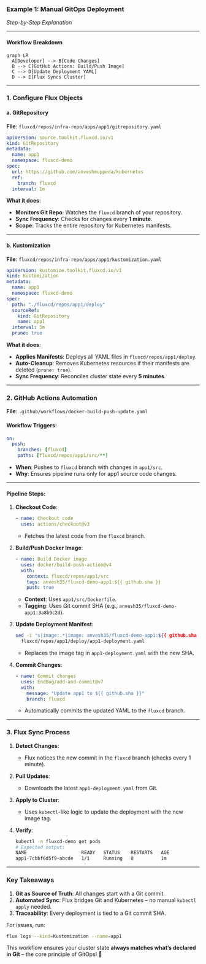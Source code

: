 ### **Example 1: Manual GitOps Deployment**  
*Step-by-Step Explanation*

---

#### **Workflow Breakdown**  
```mermaid
graph LR
  A[Developer] --> B[Code Changes]
  B --> C[GitHub Actions: Build/Push Image]
  C --> D[Update Deployment YAML]
  D --> E[Flux Syncs Cluster]
```

---

### **1. Configure Flux Objects**  
#### **a. GitRepository**  
**File**: `fluxcd/repos/infra-repo/apps/app1/gitrepository.yaml`  
```yaml
apiVersion: source.toolkit.fluxcd.io/v1
kind: GitRepository
metadata:
  name: app1
  namespace: fluxcd-demo
spec:
  url: https://github.com/anveshmuppeda/kubernetes
  ref:
    branch: fluxcd
  interval: 1m
```

**What it does**:  
- **Monitors Git Repo**: Watches the `fluxcd` branch of your repository.  
- **Sync Frequency**: Checks for changes every **1 minute**.  
- **Scope**: Tracks the entire repository for Kubernetes manifests.  

---

#### **b. Kustomization**  
**File**: `fluxcd/repos/infra-repo/apps/app1/kustomization.yaml`  
```yaml
apiVersion: kustomize.toolkit.fluxcd.io/v1
kind: Kustomization
metadata:
  name: app1
  namespace: fluxcd-demo
spec:
  path: "./fluxcd/repos/app1/deploy"
  sourceRef:
    kind: GitRepository
    name: app1
  interval: 5m
  prune: true
```

**What it does**:  
- **Applies Manifests**: Deploys all YAML files in `fluxcd/repos/app1/deploy`.  
- **Auto-Cleanup**: Removes Kubernetes resources if their manifests are deleted (`prune: true`).  
- **Sync Frequency**: Reconciles cluster state every **5 minutes**.  

---

### **2. GitHub Actions Automation**  
**File**: `.github/workflows/docker-build-push-update.yaml`  

#### **Workflow Triggers**:  
```yaml
on:
  push:
    branches: [fluxcd]
    paths: [fluxcd/repos/app1/src/**]
```
- **When**: Pushes to `fluxcd` branch with changes in `app1/src`.  
- **Why**: Ensures pipeline runs only for app1 source code changes.  

---

#### **Pipeline Steps**:  
1. **Checkout Code**:  
   ```yaml
   - name: Checkout code
     uses: actions/checkout@v3
   ```
   - Fetches the latest code from the `fluxcd` branch.  

2. **Build/Push Docker Image**:  
   ```yaml
   - name: Build Docker image
     uses: docker/build-push-action@v4
     with:
       context: fluxcd/repos/app1/src
       tags: anvesh35/fluxcd-demo-app1:${{ github.sha }}
       push: true
   ```
   - **Context**: Uses `app1/src/Dockerfile`.  
   - **Tagging**: Uses Git commit SHA (e.g., `anvesh35/fluxcd-demo-app1:3a8b9c2d`).  

3. **Update Deployment Manifest**:  
   ```bash
   sed -i "s|image:.*|image: anvesh35/fluxcd-demo-app1:${{ github.sha }}|" \
     fluxcd/repos/app1/deploy/app1-deployment.yaml
   ```
   - Replaces the image tag in `app1-deployment.yaml` with the new SHA.  

4. **Commit Changes**:  
   ```yaml
   - name: Commit changes
     uses: EndBug/add-and-commit@v7
     with:
       message: "Update app1 to ${{ github.sha }}"
       branch: fluxcd
   ```
   - Automatically commits the updated YAML to the `fluxcd` branch.  

---

### **3. Flux Sync Process**  
1. **Detect Changes**:  
   - Flux notices the new commit in the `fluxcd` branch (checks every 1 minute).  

2. **Pull Updates**:  
   - Downloads the latest `app1-deployment.yaml` from Git.  

3. **Apply to Cluster**:  
   - Uses `kubectl`-like logic to update the deployment with the new image tag.  

4. **Verify**:  
   ```bash
   kubectl -n fluxcd-demo get pods
   # Expected output:
   NAME                    READY   STATUS    RESTARTS   AGE
   app1-7cbbf6d5f9-abcde   1/1     Running   0          1m
   ```

---

### **Key Takeaways**  
1. **Git as Source of Truth**: All changes start with a Git commit.  
2. **Automated Sync**: Flux bridges Git and Kubernetes – no manual `kubectl apply` needed.  
3. **Traceability**: Every deployment is tied to a Git commit SHA.  

For issues, run:  
```bash
flux logs --kind=Kustomization --name=app1
``` 

This workflow ensures your cluster state **always matches what’s declared in Git** – the core principle of GitOps! 🚀

